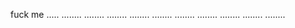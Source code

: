 fuck
me
.....
........
........
........
........
........
........
........
........
........
........
